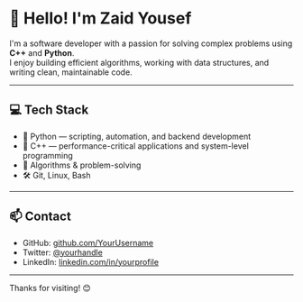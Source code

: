 # 👋 Hello! I'm Zaid Yousef

I'm a software developer with a passion for solving complex problems using **C++** and **Python**.  
I enjoy building efficient algorithms, working with data structures, and writing clean, maintainable code.

---

## 💻 Tech Stack

- 🐍 Python — scripting, automation, and backend development  
- 💠 C++ — performance-critical applications and system-level programming  
- 🧠 Algorithms & problem-solving  
- 🛠 Git, Linux, Bash  

---

## 📫 Contact

- GitHub: [github.com/YourUsername](https://github.com/YourUsername)  
- Twitter: [@yourhandle](https://twitter.com/yourhandle)  
- LinkedIn: [linkedin.com/in/yourprofile](https://linkedin.com/in/yourprofile)

---

Thanks for visiting! 😊

